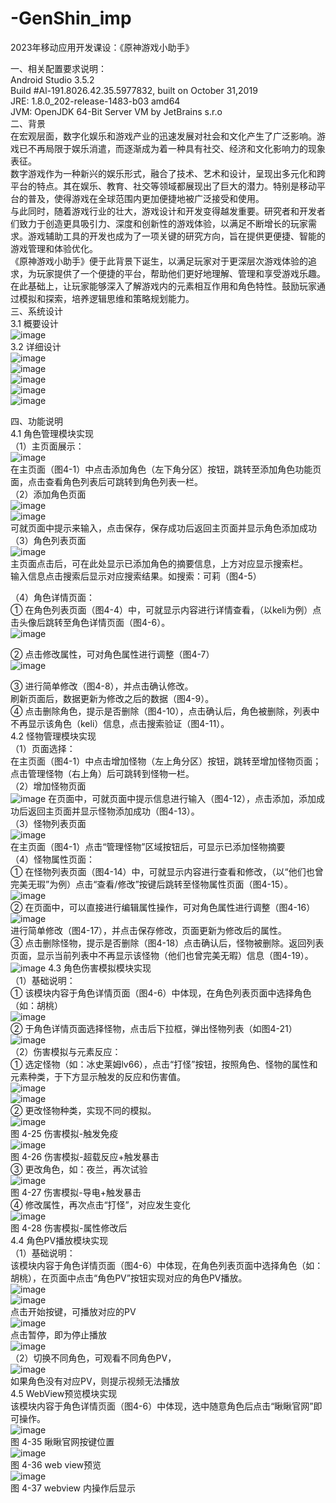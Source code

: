 # -GenShin_imp
2023年移动应用开发课设：《原神游戏小助手》  

一、相关配置要求说明：  
    Android Studio 3.5.2  
    Build #Al-191.8026.42.35.5977832, built on October 31,2019  
    JRE: 1.8.0_202-release-1483-b03 amd64  
    JVM: OpenJDK 64-Bit Server VM by JetBrains s.r.o  
二、背景  
    在宏观层面，数字化娱乐和游戏产业的迅速发展对社会和文化产生了广泛影响。游戏已不再局限于娱乐消遣，而逐渐成为着一种具有社交、经济和文化影响力的现象表征。  
    数字游戏作为一种新兴的娱乐形式，融合了技术、艺术和设计，呈现出多元化和跨平台的特点。其在娱乐、教育、社交等领域都展现出了巨大的潜力。特别是移动平台的普及，使得游戏在全球范围内更加便捷地被广泛接受和使用。  
    与此同时，随着游戏行业的壮大，游戏设计和开发变得越发重要。研究者和开发者们致力于创造更具吸引力、深度和创新性的游戏体验，以满足不断增长的玩家需求。游戏辅助工具的开发也成为了一项关键的研究方向，旨在提供更便捷、智能的游戏管理和体验优化。  
    《原神游戏小助手》便于此背景下诞生，以满足玩家对于更深层次游戏体验的追求，为玩家提供了一个便捷的平台，帮助他们更好地理解、管理和享受游戏乐趣。在此基础上，让玩家能够深入了解游戏内的元素相互作用和角色特性。鼓励玩家通过模拟和探索，培养逻辑思维和策略规划能力。  
三、系统设计  
3.1 概要设计  
![image](https://github.com/blhqwjs/-GenShin_imp/assets/100326209/765ac98a-d5ff-4631-9085-76b8f12f7294)  
3.2 详细设计  
![image](https://github.com/blhqwjs/-GenShin_imp/assets/100326209/77e181f3-5c8a-4cb2-8803-314cb4a19b4c)   
![image](https://github.com/blhqwjs/-GenShin_imp/assets/100326209/29b96daa-a399-49c1-94f6-b711d270719b)   
![image](https://github.com/blhqwjs/-GenShin_imp/assets/100326209/7ad1008e-22de-4df6-9f21-72c5c1e7caf6)   
![image](https://github.com/blhqwjs/-GenShin_imp/assets/100326209/d278a204-1358-4f78-ab9e-7fb55e2d1d46)   
![image](https://github.com/blhqwjs/-GenShin_imp/assets/100326209/9819b1d4-729d-4b70-951b-af606605a979)   

四、功能说明  
4.1 角色管理模块实现  
（1）主页面展示：  
![image](https://github.com/blhqwjs/-GenShin_imp/assets/100326209/748c3011-1a07-4156-b04d-c92b70901baa)  
在主页面（图4-1）中点击添加角色（左下角分区）按钮，跳转至添加角色功能页面，点击查看角色列表后可跳转到角色列表一栏。  
（2）添加角色页面  
![image](https://github.com/blhqwjs/-GenShin_imp/assets/100326209/a5cbbeb8-9002-4412-8475-f9d3b77da0d5)  
![image](https://github.com/blhqwjs/-GenShin_imp/assets/100326209/40c719e2-e7f3-4351-b239-619dde37b807)  
可就页面中提示来输入，点击保存，保存成功后返回主页面并显示角色添加成功  
（3）角色列表页面  
 ![image](https://github.com/blhqwjs/-GenShin_imp/assets/100326209/3f3d1853-a628-4503-8deb-328f29562227)  
主页面点击后，可在此处显示已添加角色的摘要信息，上方对应显示搜索栏。  
输入信息点击搜索后显示对应搜索结果。如搜索：可莉（图4-5）  
 
（4）角色详情页面：  
① 在角色列表页面（图4-4）中，可就显示内容进行详情查看，（以keli为例）点击头像后跳转至角色详情页面（图4-6）。  
  ![image](https://github.com/blhqwjs/-GenShin_imp/assets/100326209/5e4b26ac-aa54-4d8d-b3ff-81c8206c2cbc)  

② 点击修改属性，可对角色属性进行调整（图4-7）  
 ![image](https://github.com/blhqwjs/-GenShin_imp/assets/100326209/4ab4be13-187e-4d38-bb67-603db7ab11b1)  
 
③ 进行简单修改（图4-8），并点击确认修改。  
 刷新页面后，数据更新为修改之后的数据（图4-9）。  
④ 点击删除角色，提示是否删除（图4-10），点击确认后，角色被删除，列表中不再显示该角色（keli）信息，点击搜索验证（图4-11）。  
  4.2 怪物管理模块实现  
（1）页面选择：  
在主页面（图4-1）中点击增加怪物（左上角分区）按钮，跳转至增加怪物页面；点击管理怪物（右上角）后可跳转到怪物一栏。  
（2）增加怪物页面  
![image](https://github.com/blhqwjs/-GenShin_imp/assets/100326209/663918c6-0acc-49f3-9387-dc0f0d88ea3b)
在页面中，可就页面中提示信息进行输入（图4-12），点击添加，添加成功后返回主页面并显示怪物添加成功（图4-13）。  
 （3）怪物列表页面  
![image](https://github.com/blhqwjs/-GenShin_imp/assets/100326209/61624231-80a9-4b4a-afc0-dc0ec0aabaf3)  
在主页面（图4-1）点击“管理怪物”区域按钮后，可显示已添加怪物摘要  
（4）怪物属性页面：  
① 在怪物列表页面（图4-14）中，可就显示内容进行查看和修改，（以“他们也曾完美无瑕”为例）点击“查看/修改”按键后跳转至怪物属性页面（图4-15）。  
 ![image](https://github.com/blhqwjs/-GenShin_imp/assets/100326209/6b4d9e61-442d-451b-ba49-cab93ba6cfae)  
② 在页面中，可以直接进行编辑属性操作，可对角色属性进行调整（图4-16）  
 ![image](https://github.com/blhqwjs/-GenShin_imp/assets/100326209/d65d7143-3f23-481c-adc0-3b95f2bbff01)  
进行简单修改（图4-17），并点击保存修改，页面更新为修改后的属性。  
③ 点击删除怪物，提示是否删除（图4-18）点击确认后，怪物被删除。返回列表页面，显示当前列表中不再显示该怪物（他们也曾完美无暇）信息（图4-19）。  
 ![image](https://github.com/blhqwjs/-GenShin_imp/assets/100326209/890e3963-1017-4b91-8567-903fadae1974)
4.3 角色伤害模拟模块实现  
（1）基础说明：  
① 该模块内容于角色详情页面（图4-6）中体现，在角色列表页面中选择角色（如：胡桃）  
 ![image](https://github.com/blhqwjs/-GenShin_imp/assets/100326209/51629f16-89ab-4211-9037-92ae94bee3c7)  
② 于角色详情页面选择怪物，点击后下拉框，弹出怪物列表（如图4-21）  
 ![image](https://github.com/blhqwjs/-GenShin_imp/assets/100326209/3e6d52ee-51f6-4736-a518-ae2054e09e48)  
（2）伤害模拟与元素反应：  
① 选定怪物（如：冰史莱姆lv66），点击“打怪”按钮，按照角色、怪物的属性和元素种类，于下方显示触发的反应和伤害值。  
 ![image](https://github.com/blhqwjs/-GenShin_imp/assets/100326209/0b0af29e-09ee-46d2-85bc-e240c4734b0b)  
 ![image](https://github.com/blhqwjs/-GenShin_imp/assets/100326209/0a6f6ed6-5a12-4f02-bc64-479a37e52a21)  
② 更改怪物种类，实现不同的模拟。  
 ![image](https://github.com/blhqwjs/-GenShin_imp/assets/100326209/356b6b16-90b1-45c0-863d-b4b2d2b1c70d)  
图 4-25 伤害模拟-触发免疫  
 ![image](https://github.com/blhqwjs/-GenShin_imp/assets/100326209/41245583-e2fb-42e9-a61d-3c22ead3ceb0)  
图 4-26 伤害模拟-超载反应+触发暴击  
③ 更改角色，如：夜兰，再次试验  
 ![image](https://github.com/blhqwjs/-GenShin_imp/assets/100326209/a8b1c178-0447-4616-8e57-70431652a682)  
图 4-27 伤害模拟-导电+触发暴击  
④ 修改属性，再次点击“打怪”，对应发生变化  
 ![image](https://github.com/blhqwjs/-GenShin_imp/assets/100326209/865ac64d-2c6f-4899-8636-64f0d94c569e)  
图 4-28 伤害模拟-属性修改后  
4.4 角色PV播放模块实现  
（1）基础说明：  
该模块内容于角色详情页面（图4-6）中体现，在角色列表页面中选择角色（如：胡桃），在页面中点击“角色PV”按钮实现对应的角色PV播放。  
 ![image](https://github.com/blhqwjs/-GenShin_imp/assets/100326209/9ca0e9bf-d6ec-4a6f-b25b-bbdd5f0b9ee3)  
 ![image](https://github.com/blhqwjs/-GenShin_imp/assets/100326209/4a1b564c-f210-41fc-a5c9-39ee0569a62e)  
点击开始按键，可播放对应的PV  
![image](https://github.com/blhqwjs/-GenShin_imp/assets/100326209/17050745-05d0-4cfd-afbd-f33b99221790)  
点击暂停，即为停止播放  
 ![image](https://github.com/blhqwjs/-GenShin_imp/assets/100326209/7ab4381c-a9f5-46c8-a626-e6c4669de337)  
（2）切换不同角色，可观看不同角色PV，  
 ![image](https://github.com/blhqwjs/-GenShin_imp/assets/100326209/5b90c276-b1eb-497f-afce-7d5cb4592e11)  
如果角色没有对应PV，则提示视频无法播放    
4.5 WebView预览模块实现  
该模块内容于角色详情页面（图4-6）中体现，选中随意角色后点击“瞅瞅官网”即可操作。  
 ![image](https://github.com/blhqwjs/-GenShin_imp/assets/100326209/882e9c94-c6a1-43bd-bac0-3a100342757c)  
图 4-35 瞅瞅官网按键位置  
 ![image](https://github.com/blhqwjs/-GenShin_imp/assets/100326209/2ecc94a8-a0d9-43db-b6b5-82c5863bde62)  
图 4-36 web view预览  
 ![image](https://github.com/blhqwjs/-GenShin_imp/assets/100326209/cc40dbf1-2ae2-4253-bcbe-40bd75198b05)  
图 4-37 webview 内操作后显示  


 
